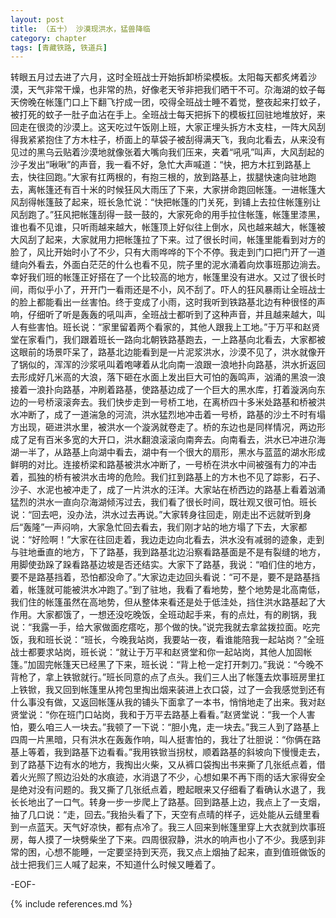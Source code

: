 ```yaml
---
layout: post
title: （五十） 沙漠现洪水，猛兽降临
category: chapter
tags: [青藏铁路, 铁道兵]
---
```


转眼五月过去进了六月，这时全班战士开始拆卸桥梁模板。太阳每天都炙烤着沙漠，天气非常干燥，也非常的热，好像老天爷非把我们晒干不可。尕海湖的蚊子每天傍晚在帐篷门口上下翻飞拧成一团，咬得全班战士睡不着觉，整夜起来打蚊子，被打死的蚊子一肚子血沾在手上。全班战士每天把拆下的模板扛回驻地堆放好，来回走在很烫的沙漠上。这天吃过午饭刚上班，大家正埋头拆方木支柱，一阵大风刮得我紧紧抱住了方木柱子，桥面上的草袋子被刮得满天飞，我向北看去，从来没有见过的黑乌云贴着沙漠地就像张着大嘴向我们压来，夹着“吼吼”叫声，大风刮起的沙子发出“啾啾”的声音，我一看不好，急忙大声喊道：“快，把方木扛到路基上去，快往回跑。”大家有扛两根的，有抱三根的，放到路基上，拔腿快速向驻地跑去，离帐篷还有百十米的时候狂风大雨压了下来，大家拼命跑回帐篷。一进帐篷大风刮得帐篷鼓了起来，班长急忙说：“快把帐篷的门关死，到铺上去拉住帐篷别让风刮跑了。”狂风把帐篷刮得一鼓一鼓的，大家死命的用手拉住帐篷，帐篷里漆黑，谁也看不见谁，只听雨越来越大，帐篷顶上好似往上倒水，风也越来越大，帐篷被大风刮了起来，大家就用力把帐篷拉了下来。过了很长时间，帐篷里能看到对方的脸了，风比开始时小了不少，只有大雨哗哗的下个不停。我走到门口把门开了一道缝向外看去，外面白茫茫的什么也看不见，院子里的泥水涌着向炊事班那边淌去。幸好我们班的帐篷正好搭在了一个比较高的地方，帐篷里没有进水。又过了很长时间，雨似乎小了，开开门一看雨还是不小，风不刮了。吓人的狂风暴雨让全班战士的脸上都能看出一丝害怕。终于变成了小雨，这时我听到铁路基北边有种很怪的声响，仔细听了听是轰轰的吼叫声，全班战士都听到了这种声音，并且越来越大，叫人有些害怕。班长说：“家里留着两个看家的，其他人跟我上工地。”于万平和赵贤堂在家看门，我们跟着班长一路向北朝铁路基跑去，一上路基向北看去，大家都被这眼前的场景吓呆了，路基北边能看到是一片泥浆洪水，沙漠不见了，洪水就像开了锅似的，浑浑的沙浆吼叫着咆哮着从北向南一浪跟一浪地扑向路基，洪水折返回去形成好几米高的大浪，落下砸在水面上发出巨大可怕的轰鸣声，汹涌的黑浪一浪接着一浪扑向路基，冲刷着路基，使路基边成了一个巨大的黑水库，打着漩涡向东边的一号桥滚滚奔去。我们快步走到一号桥工地，在离桥四十多米处路基和桥被洪水冲断了，成了一道湍急的河流，洪水猛烈地冲击着一号桥，路基的沙土不时有塌方出现，砸进洪水里，被洪水一个漩涡就卷走了。桥的东边也是同样情况，两边形成了足有百米多宽的大开口，洪水翻浪滚滚向南奔去。向南看去，洪水已冲进尕海湖一半了，从路基上向湖中看去，湖中有一个很大的扇形，黑水与蓝蓝的湖水形成鲜明的对比。连接桥梁和路基被洪水冲断了，一号桥在洪水中间被强有力的冲击着，孤独的桥有被洪水击垮的危险。我们扛到路基上的方木也不见了踪影，石子、沙子、水泥也被冲走了，成了一片洪水的汪洋。大家站在桥西边的路基上看着汹涌猛烈的洪水一直向尕海湖倾泻过去，我们看了很长时间，既壮观又很可怕。班长说：“回去吧，没办法，洪水过去再说。”大家转身往回走，刚走出不远就听到身后“轰隆”一声闷响，大家急忙回去看去，我们刚才站的地方塌了下去，大家都说：“好险啊！”大家在往回走着，我边走边向北看去，洪水没有减弱的迹象，走到与驻地垂直的地方，下了路基，我到路基北边沿察看路基面是不是有裂缝的地方，用脚使劲跺了跺看路基边坡是否还结实。大家下了路基，我说：“咱们住的地方，要不是路基挡着，恐怕都没命了。”大家边走边回头看说：“可不是，要不是路基挡着，帐篷就可能被洪水冲跑了。”到了驻地，我看了看地势，整个地势是北高南低，我们住的帐篷虽然在高地势，但从整体来看还是处于低洼处，挡住洪水路基起了大作用。大家都饿了，一想还没吃晚饭，全班动起手来，有的点灶，有的刷锅，我说：“我露一手，给大家做面疙瘩吃，那个做的快。”说完我就去拿盆拨拉面。吃完饭，我和班长说：“班长，今晚我站岗，我要站一夜，看谁能陪我一起站岗？”全班战士都要求站岗，班长说：“就让于万平和赵贤堂和你一起站岗，其他人加固帐篷。”加固完帐篷天已经黑了下来，班长说：“背上枪一定打开刺刀。”我说：“今晚不背枪了，拿上铁锨就行。”班长同意的点了点头。我们三人出了帐篷去炊事班房里扛上铁锨，我又回到帐篷里从挎包里掏出烟来装进上衣口袋，过了一会我感觉到还有什么事没有做，又返回帐篷从我的铺头下面拿了一本书，悄悄地走了出来。我对赵贤堂说：“你在班门口站岗，我和于万平去路基上看看。”赵贤堂说：“我一个人害怕，要么咱三人一块去。”我顿了一下说：“胆小鬼，走一块去。”我三人到了路基上四周一片黑暗，只有洪水在轰轰作响，叫人挺害怕的，我壮了壮胆说：“你俩在路基上等着，我到路基下边看看。”我用铁锨当拐杖，顺着路基的斜坡向下慢慢走去，到了路基下边有水的地方，我掏出火柴，又从裤口袋掏出书来撕了几张纸点着，借着火光照了照边沿处的水痕迹，水消退了不少，心想如果不再下雨的话大家得安全是绝对没有问题的。我又撕了几张纸点着，瞪起眼来又仔细看了看确认水退了，我长长地出了一口气。转身一步一步爬上了路基。回到路基上边，我点上了一支烟，抽了几口说：“走，回去。”我抬头看了下，天空有点晴的样子，远处能从云缝里看到一点蓝天。天气好凉快，都有点冷了。我三人回来到帐篷里穿上大衣就到炊事班房，每人摸了一块劈柴坐了下来。四周很寂静，洪水的响声也小了不少。我感到非常的困，心想不能睡，一定要坚持到天亮，我又点上烟抽了起来，直到值班做饭的战士把我们三人喊了起来，不知道什么时候又睡着了。

-EOF-

{% include references.md %}
